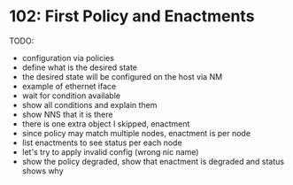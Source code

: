 # 102: First Policy and Enactments

TODO:
- configuration via policies
- define what is the desired state
- the desired state will be configured on the host via NM
- example of ethernet iface
- wait for condition available
- show all conditions and explain them
- show NNS that it is there
- there is one extra object I skipped, enactment
- since policy may match multiple nodes, enactment is per node
- list enactments to see status per each node
- let's try to apply invalid config (wrong nic name)
- show the policy degraded, show that enactment is degraded and status shows why
